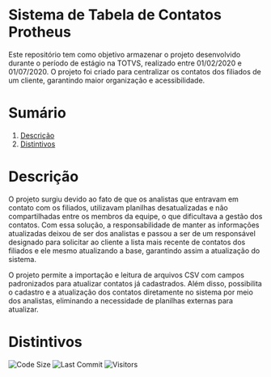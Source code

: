 # Sistema de Tabela de Contatos Protheus
Este repositório tem como objetivo armazenar o projeto desenvolvido durante o período de estágio na TOTVS, realizado entre 01/02/2020 e 01/07/2020. O projeto foi criado para centralizar os contatos dos filiados de um cliente, garantindo maior organização e acessibilidade.

# Sumário

1. [Descrição](#descrição)
3. [Distintivos](#distintivos)

# Descrição

O projeto surgiu devido ao fato de que os analistas que entravam em contato com os filiados, utilizavam planilhas desatualizadas e não compartilhadas entre os membros da equipe, o que dificultava a gestão dos contatos. Com essa solução, a responsabilidade de manter as informações atualizadas deixou de ser dos analistas e passou a ser de um responsável designado para solicitar ao cliente a lista mais recente de contatos dos filiados e ele mesmo atualizando a base, garantindo assim a atualização do sistema.

O projeto permite a importação e leitura de arquivos CSV com campos padronizados para atualizar contatos já cadastrados. Além disso, possibilita o cadastro e a atualização dos contatos diretamente no sistema por meio dos analistas, eliminando a necessidade de planilhas externas para atualizar.

# Distintivos

![Code Size](https://img.shields.io/github/languages/code-size/GAMELEIRA/system-contact-table-protheus)
![Last Commit](https://img.shields.io/github/last-commit/GAMELEIRA/system-contact-table-protheus)
![Visitors](https://badges.strrl.dev/visits/GAMELEIRA/system-contact-table-protheus)